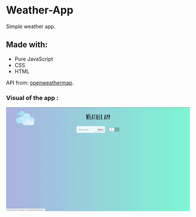 # Weather-App

Simple weather app.

## Made with:
 
 * Pure JavaScript
 * CSS
 * HTML

API from: [openweathermap](http://openweathermap.org/).

### Visual of the app :  
![wappVis](https://raw.githubusercontent.com/Max1mmus/Weather-App/master/weatherapp.gif)
